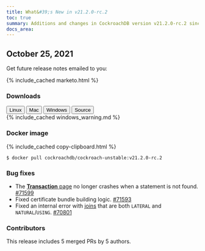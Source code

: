 ```yaml
---
title: What&#39;s New in v21.2.0-rc.2
toc: true
summary: Additions and changes in CockroachDB version v21.2.0-rc.2 since version v21.2.0-rc.1
docs_area: 
---
```


## October 25, 2021

Get future release notes emailed to you:

{% include_cached marketo.html %}


### Downloads

<div id="os-tabs" class="filters clearfix">
    <a href="https://binaries.cockroachdb.com/cockroach-v21.2.0-rc.2.linux-amd64.tgz"><button id="linux" class="filter-button" data-scope="linux" data-eventcategory="linux-binary-release-notes">Linux</button></a>
    <a href="https://binaries.cockroachdb.com/cockroach-v21.2.0-rc.2.darwin-10.9-amd64.tgz"><button id="mac" class="filter-button" data-scope="mac" data-eventcategory="mac-binary-release-notes">Mac</button></a>
    <a href="https://binaries.cockroachdb.com/cockroach-v21.2.0-rc.2.windows-6.2-amd64.zip"><button id="windows" class="filter-button" data-scope="windows" data-eventcategory="windows-binary-release-notes">Windows</button></a>
    <a href="https://binaries.cockroachdb.com/cockroach-v21.2.0-rc.2.src.tgz"><button id="source" class="filter-button" data-scope="source" data-eventcategory="source-release-notes">Source</button></a>
</div>

<section class="filter-content" data-scope="windows">
{% include_cached windows_warning.md %}
</section>

### Docker image

{% include_cached copy-clipboard.html %}
~~~shell
$ docker pull cockroachdb/cockroach-unstable:v21.2.0-rc.2
~~~

### Bug fixes

- The [**Transaction** page](../v21.2/ui-transactions-page.html) no longer crashes when a statement is not found. [#71599][#71599]
- Fixed certificate bundle building logic. [#71593][#71593]
- Fixed an internal error with [joins](../v21.2/joins.html) that are both `LATERAL` and `NATURAL`/`USING`. [#70801][#70801]

### Contributors

This release includes 5 merged PRs by 5 authors.

[#70801]: https://github.com/cockroachdb/cockroach/pull/70801
[#71593]: https://github.com/cockroachdb/cockroach/pull/71593
[#71599]: https://github.com/cockroachdb/cockroach/pull/71599
